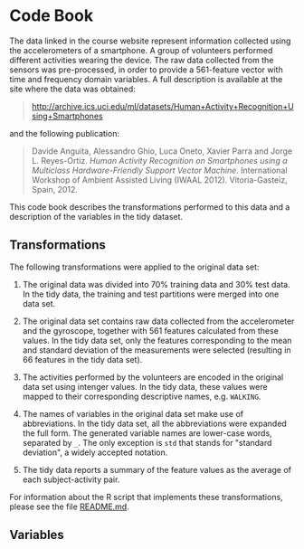 Code Book
=========

The data linked in the course website represent information collected
using the accelerometers of a smartphone. A group of volunteers performed 
different activities wearing the device. The raw data collected from
the sensors was pre-processed, in order to provide a 561-feature vector
with time and frequency domain variables. A full description is available 
at the site where the data was obtained:

> http://archive.ics.uci.edu/ml/datasets/Human+Activity+Recognition+Using+Smartphones 

and the following publication:

> Davide Anguita, Alessandro Ghio, Luca Oneto, Xavier Parra and Jorge L. Reyes-Ortiz.
> *Human Activity Recognition on Smartphones using a Multiclass Hardware-Friendly
> Support Vector Machine*. International Workshop of Ambient Assisted Living
> (IWAAL 2012). Vitoria-Gasteiz, Spain, 2012.

This code book describes the transformations performed to this data and a
description of the variables in the tidy dataset.

Transformations
---------------

The following transformations were applied to the original data set:

1.  The original data was divided into 70% training data and 30% test data.
    In the tidy data, the training and test partitions were merged into 
    one data set.

2.  The original data set contains raw data collected from the accelerometer 
    and the gyroscope, together with 561 features calculated from these values.
    In the tidy data set, only the features corresponding to the mean and 
    standard deviation of the measurements were selected (resulting 
    in 66 features in the tidy data set).

3.  The activities performed by the volunteers are encoded in the original data 
    set using intenger values. In the tidy data, these values were mapped to 
    their corresponding descriptive names, e.g. `WALKING`.

4.  The names of variables in the original data set make use of abbreviations.
    In the tidy data set, all the abbreviations were expanded the full form. 
    The generated variable names are lower-case words, separated by `_`.
    The only exception is `std` that stands for "standard deviation",
    a widely accepted notation.

5.  The tidy data reports a summary of the feature values as the average 
    of each subject-activity pair.

For information about the R script that implements these transformations,
please see the file [README.md](README.md).

Variables
---------
